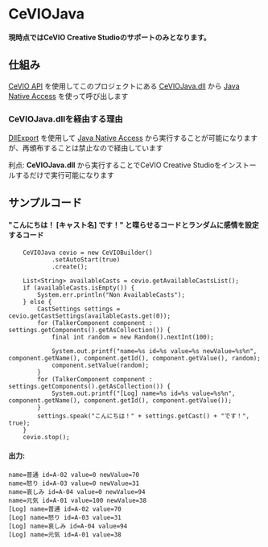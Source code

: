 # CeVIOJava
**現時点ではCeVIO Creative Studioのサポートのみとなります。**

## 仕組み
[CeVIO API](https://cevio.jp/guide/cevio_cs7/interface/dotnet/) を使用してこのプロジェクトにある [CeVIOJava.dll](src/main/resources/CeVIOJava.dll) から [Java Native Access](https://github.com/java-native-access/jna/) を使って呼び出します

### CeVIOJava.dllを経由する理由
[DllExport](https://github.com/3F/DllExport) を使用して [Java Native Access](https://github.com/java-native-access/jna/) から実行することが可能になりますが、再頒布することは禁止なので経由しています

利点: **CeVIOJava.dll** から実行することでCeVIO Creative Studioをインストールするだけで実行可能になります

## サンプルコード

#### "こんにちは！ [キャスト名] です！" と喋らせるコードとランダムに感情を設定するコード
```
    CeVIOJava cevio = new CeVIOBuilder()
            .setAutoStart(true)
            .create();

    List<String> availableCasts = cevio.getAvailableCastsList();
    if (availableCasts.isEmpty()) {
        System.err.println("Non AvailableCasts");
    } else {
        CastSettings settings = cevio.getCastSettings(availableCasts.get(0));
        for (TalkerComponent component : settings.getComponents().getAsCollection()) {
            final int random = new Random().nextInt(100);

            System.out.printf("name=%s id=%s value=%s newValue=%s%n", component.getName(), component.getId(), component.getValue(), random);
            component.setValue(random);
        }
        for (TalkerComponent component : settings.getComponents().getAsCollection()) {
            System.out.printf("[Log] name=%s id=%s value=%s%n", component.getName(), component.getId(), component.getValue());
        }
        settings.speak("こんにちは！" + settings.getCast() + "です！", true);
    }
    cevio.stop();
```
#### 出力:
```
name=普通 id=A-02 value=0 newValue=70
name=怒り id=A-03 value=0 newValue=31
name=哀しみ id=A-04 value=0 newValue=94
name=元気 id=A-01 value=100 newValue=38
[Log] name=普通 id=A-02 value=70
[Log] name=怒り id=A-03 value=31
[Log] name=哀しみ id=A-04 value=94
[Log] name=元気 id=A-01 value=38
```